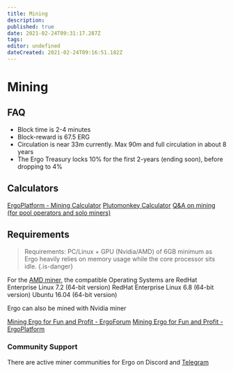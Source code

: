 ```yaml
---
title: Mining
description: 
published: true
date: 2021-02-24T09:31:17.287Z
tags: 
editor: undefined
dateCreated: 2021-02-24T09:16:51.182Z
---
```


# Mining


## FAQ
- Block time is 2-4 minutes
- Block-reward is 67.5 ERG
- Circulation is near 33m currently. Max 90m and full circulation in about 8 years
- The Ergo Treasury locks 10% for the first 2-years (ending soon), before dropping to 4%

## Calculators

[ErgoPlatform - Mining Calculator](https://ergoplatform.org/en/mining/)
[Plutomonkey Calculator](https://pool.plutomonkey.com/)
[Q&A on mining (for pool operators and solo miners)](https://www.ergoforum.org/t/q-a-on-mining-for-pool-operators-and-solo-miners/587)

## Requirements
> Requirements: PC/Linux + GPU (Nvidia/AMD) of 6GB minimum as Ergo heavily relies on memory usage while the core processor sits idle.
{.is-danger}


For the [AMD miner](https://github.com/mhssamadani/Autolykos2_AMD_Miner), the compatible Operating Systems are
RedHat Enterprise Linux 7.2 (64-bit version)
RedHat Enterprise Linux 6.8 (64-bit version)
Ubuntu 16.04 (64-bit version)

Ergo can also be mined with Nvidia miner


[Mining Ergo for Fun and Profit - ErgoForum](https://www.ergoforum.org/t/mining-ergo-for-fun-and-profit/154)
[Mining Ergo for Fun and Profit - ErgoPlatform](https://ergoplatform.org/en/blog/2019_12_22_mining_for_fun/)



### Community Support
There are active miner communities for Ergo on Discord and [Telegram](https://t.me/ergo_mining)


